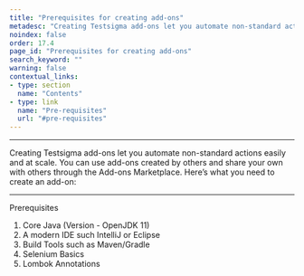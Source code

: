 ```yaml
---
title: "Prerequisites for creating add-ons"
metadesc: "Creating Testsigma add-ons let you automate non-standard actions easily and at scale. This article discusses things you need to create add-ons in Testsigma"
noindex: false
order: 17.4
page_id: "Prerequisites for creating add-ons"
search_keyword: ""
warning: false
contextual_links:
- type: section
  name: "Contents"
- type: link
  name: "Pre-requisites"
  url: "#pre-requisites"
---
```


---

Creating Testsigma add-ons let you automate non-standard actions easily and at scale. You can use add-ons created by others and share your own with others through the Add-ons Marketplace. Here’s what you need to create an add-on:

---
<p id="prerequisites">Prerequisites</p>

1. Core Java (Version - OpenJDK 11)
2. A modern IDE such IntelliJ or Eclipse
3. Build Tools such as Maven/Gradle
4. Selenium Basics
5. Lombok Annotations
